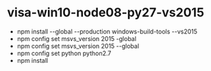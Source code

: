 # visa-win10-node08-py27-vs2015

 - npm install --global --production windows-build-tools --vs2015
 - npm config set msvs_version 2015 -global
 - npm config set msvs_version 2015 --global
 - npm config set python python2.7
 - npm install
